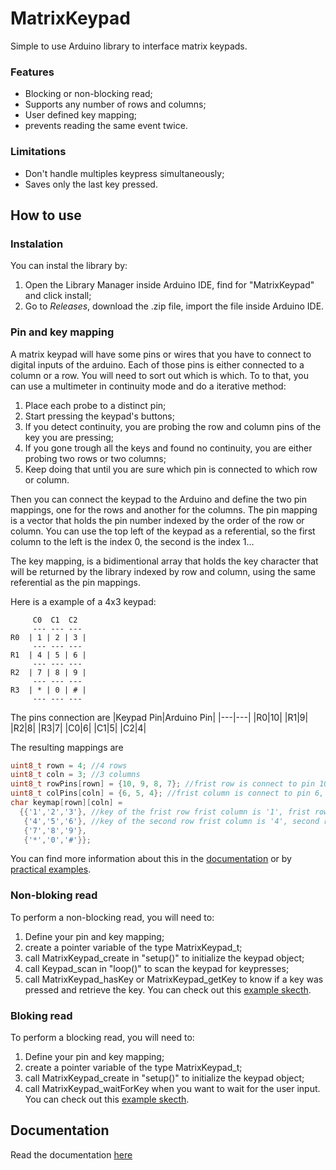 # MatrixKeypad

Simple to use Arduino library to interface matrix keypads.

### Features

- Blocking or non-blocking read; 
- Supports any number of rows and columns; 
- User defined key mapping;
- prevents reading the same event twice. 

### Limitations

- Don't handle multiples keypress simultaneously; 
- Saves only the last key pressed.

## How to use

### Instalation 

You can instal the library by:
1. Open the Library Manager inside Arduino IDE, find for "MatrixKeypad" and click install;
2. Go to _Releases_, download the .zip file, import the file inside Arduino IDE. 

### Pin and key mapping

A matrix keypad will have some pins or wires that you have to connect to digital inputs of the arduino.
Each of those pins is either connected to a column or a row. You will need to sort out which is which. To to that, you can use a multimeter in continuity mode and do a iterative method:
1. Place each probe to a distinct pin;
2. Start pressing the keypad's buttons;
3. If you detect continuity, you are probing the row and column pins of the key you are pressing;
4. If you gone trough all the keys and found no continuity, you are either probing two rows or two columns;
5. Keep doing that until you are sure which pin is connected to which row or column.

Then you can connect the keypad to the Arduino and define the two pin mappings, one for the rows and another for the columns. The pin mapping is a vector that holds the pin number indexed by the order of the row or column. You can use the top left of the keypad as a referential, so the first column to the left is the index 0, the second is the index 1...
 
The key mapping, is a bidimentional array that holds the key character that will be returned by the library indexed by row and column, using the same referential as the pin mappings.

Here is a example of a 4x3 keypad:
```
	 C0  C1  C2
	 --- --- ---
R0	| 1 | 2 | 3 |
	 --- --- ---
R1	| 4 | 5 | 6 |
	 --- --- ---
R2	| 7 | 8 | 9 |
	 --- --- ---
R3	| * | 0 | # |
	 --- --- ---
```
The pins connection are
|Keypad Pin|Arduino Pin|
|---|---|
|R0|10|
|R1|9|
|R2|8|
|R3|7|
|C0|6|
|C1|5|
|C2|4|

The resulting mappings are
```c
uint8_t rown = 4; //4 rows
uint8_t coln = 3; //3 columns
uint8_t rowPins[rown] = {10, 9, 8, 7}; //frist row is connect to pin 10, second to 9...
uint8_t colPins[coln] = {6, 5, 4}; //frist column is connect to pin 6, second to 5...
char keymap[rown][coln] = 
  {{'1','2','3'}, //key of the frist row frist column is '1', frist row second column column is '2'
   {'4','5','6'}, //key of the second row frist column is '4', second row second column column is '5'
   {'7','8','9'},
   {'*','0','#'}};
```

You can find more information about this in the [documentation](../master/docs/api.md) or by [practical examples](../master/examples).

### Non-bloking read

To perform a non-blocking read, you will need to:
1. Define your pin and key mapping;
2. create a pointer variable of the type MatrixKeypad_t;
3. call MatrixKeypad_create in "setup()" to initialize the keypad object;
4. call Keypad_scan in "loop()" to scan the keypad for keypresses;
5. call MatrixKeypad_hasKey or MatrixKeypad_getKey to know if a key was pressed and retrieve the key.
You can check out this [example skecth](../master/examples/MatrixKeypadNonBlocking/MatrixKeypadNonBlocking.ino).

### Bloking read

To perform a blocking read, you will need to:
1. Define your pin and key mapping;
2. create a pointer variable of the type MatrixKeypad_t;
3. call MatrixKeypad_create in "setup()" to initialize the keypad object;
4. call MatrixKeypad_waitForKey when you want to wait for the user input.
You can check out this [example skecth](../master/examples/MatrixKeypadBlocking/MatrixKeypadBlocking.ino).

## Documentation

Read the documentation [here](../master/docs/api.md)